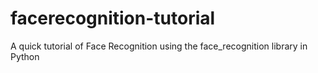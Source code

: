 # facerecognition-tutorial
A quick tutorial of Face Recognition using the face_recognition library in Python
